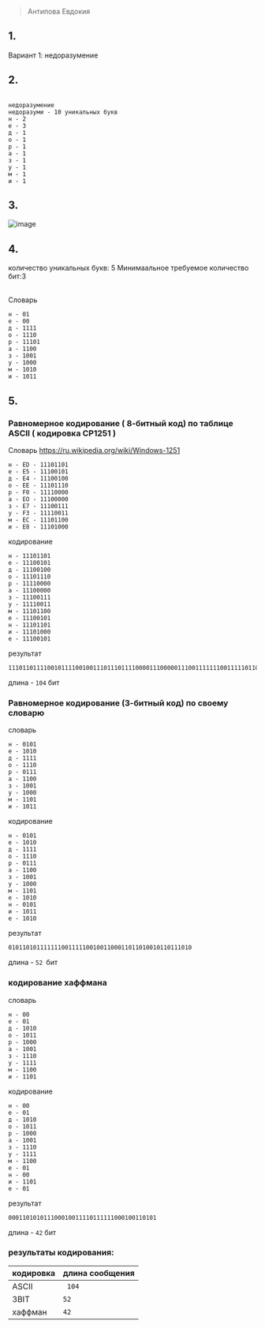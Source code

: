> Антипова Евдокия
>
> 
## 1.

Вариант 1: недоразумение
## 2.

```

недоразумение
недоразуми - 10 уникальных букв
н - 2
е - 3
д - 1
о - 1
р - 1
а - 1
з - 1
у - 1
м - 1
и - 1
```

## 3.

![image](![2024-10-25_13-56-29](https://github.com/user-attachments/assets/950e68c3-0b58-429e-a631-5bb3112e570a)
)

## 4.

количество уникальных букв: 5 Минимаальное требуемое количество бит:3 

<br> Словарь

```
н - 01
е - 00
д - 1111
о - 1110
р - 11101
а - 1100
з - 1001
у - 1000
м - 1010
и - 1011
```

## 5.
### Равномерное кодирование ( 8-битный код) по таблице ASCII ( кодировка CP1251 )

Словарь
https://ru.wikipedia.org/wiki/Windows-1251

```
н - ED - 11101101
е - E5 - 11100101
д - E4 - 11100100
о - EE - 11101110
р - F0 - 11110000
а - EO - 11100000
з - E7 - 11100111
у - F3 - 11110011
м - EC - 11101100
и - E8 - 11101000
```

кодирование

```
н - 11101101
е - 11100101
д - 11100100
о - 11101110
р - 11110000
а - 11100000
з - 11100111
у - 11110011
м - 11101100
е - 11100101
н - 11101101
и - 11101000
е - 11100101
```

результат

```
11101101111001011110010011101110111100001110000011100111111100111110110011100101111011011110100011100101
```

длина - ```104``` бит

### Равномерное кодирование (3-битный код) по своему словарю


словарь

```
н - 0101
е - 1010
д - 1111
о - 1110
р - 0111
а - 1100
з - 1001
у - 1000
м - 1101
и - 1011

```
кодирование

```
н - 0101
е - 1010
д - 1111
о - 1110
р - 0111
а - 1100
з - 1001
у - 1000
м - 1101
е - 1010
н - 0101
и - 1011
е - 1010
```

результат

```
0101101011111110011111001001100011011010010110111010
```

длина - ```52 ```бит

### кодирование хаффмана

словарь

```
н - 00
е - 01
д - 1010
о - 1011
р - 1000
а - 1001
з - 1110
у - 1111
м - 1100
и - 1101
```


кодирование

```
н - 00
е - 01
д - 1010
о - 1011
р - 1000
а - 1001
з - 1110
у - 1111
м - 1100
е - 01
н - 00
и - 1101
е - 01
```

результат

```
000110101011100010011110111111000100110101
```
длина - ```42``` бит

### результаты кодирования:

| кодировка | длина сообщения|
|-----------|----------------|
| ASCII     | ` 104`         |
| 3BIT      | `52`           |
| хаффман   | ` 42 `         |
